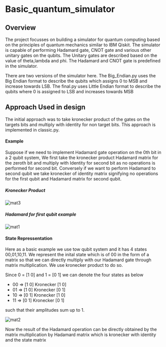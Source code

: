 # Basic_quantum_simulator

<h2> Overview </h2>

<p>The project focusses on building a simulator for quantum computing based on the principles of quantum mechanics similar to IBM Qiskit. The simulator is capable of performing
Hadamard gate, CNOT gate and various other unitary gates on the qubits. The Unitary gates are described based on the value of theta,lambda and phi. The Hadamard and CNOT gate is
predefined in the simulator.</p>

<p>There are two versions of the simulator here. The Big_Endian.py uses the Big Endian format to describe the qubits which assigns 0 to MSB and increase towards LSB. The final.py
uses Little Endian format to describe the qubits where 0 is assigned to LSB and increases towards MSB </p>

<h2> Approach Used in design </h2>

<p> The initial approach was to take kronecker product of the gates on the targets bits and multiply with identity for non target bits. This approach is implemented in classic.py.</p>

<h4> Example </h4>
<p> Suppose if we need to implement Hadamard gate operation on the 0th bit in a 2 qubit system, We first take the kronecker product Hadamard matrix for the zeroth bit and multiply with Identity for second bit as no operations is performed for second bit. Conversely if we want to perform Hadamard to second qubit we take kronecker of identity matrix signifying no operations for the first qubit and Hadamard matrix for second qubit.</p>

<h5> Kronecker Product </h5>

<img src="" alt="mat3"/>

<h5> Hadamard for first qubit example </h5>

<img src="" alt="mat1"/>

<h4> State Repressentation </h4>

<p> Here as a basic example we use tow qubit system and it has 4 states 00,01,10,11. We represent the inital state which is of 00 in the form of a matrix so that we can directly multiply with our Hadamard gate through matrix multiplication. We use kronecker product to do so. </p>

<p> Since 0 = [1 0] and 1 = [0 1] we can denote the four states as below </p>

<UL>
  <LI> 00 => [1 0] Kronecker [1 0] </LI>
  <LI> 01 => [1 0] Kronecker [0 1] </LI>
  <LI> 10 => [0 1] Kronecker [1 0] </LI>
  <LI> 11 => [0 1] Kronecker [0 1] </LI>
</UL>

such that their amplitudes sum up to 1.

<img src="" alt="mat2"/>

<p> Now the result of the Hadamard operation can be directly obtained by the matrix multiplication by Hadamard matrix which is kronecker with identity and the state matrix </p>


